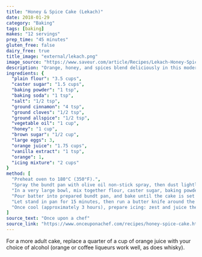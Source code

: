 ```yaml
---
title: "Honey & Spice Cake (Lekach)"
date: 2018-01-29
category: "Baking"
tags: [baking]
makes: "12 servings"
prep_time: "45 minutes"
gluten_free: false
dairy_free: true
title_image: "external/lekach.png"
image_source: "https://www.saveur.com/article/Recipes/Lekach-Honey-Spice-Cake"
description: "Orange, honey, and spices blend deliciously in this modern spin on a Jewish family classic"
ingredients: {
  "plain flour": "3.5 cups",
  "caster sugar": "1.5 cups",
  "baking powder": "1 tsp",
  "baking soda": "1 tsp",
  "salt": "1/2 tsp",
  "ground cinnamon": "4 tsp",
  "ground cloves": "1/2 tsp",
  "ground allspice": "1/2 tsp",
  "vegetable oil": "1 cup",
  "honey": "1 cup",
  "brown sugar": "1/2 cup",
  "large eggs": 3,
  "orange juice": "1.75 cups",
  "vanilla extract": "1 tsp",
  "orange": 1,
  "icing mixture": "2 cups"
}
method: [
  "Preheat oven to 180°C (350°F).",
  "Spray the bundt pan with olive oil non-stick spray, then dust lightly with flour.",
  "In a very large bowl, mix together flour, caster sugar, baking powder, baking soda, salt, cinnamon, cloves, and allspice. Once thoroughly combined, make a well in the centre and add oil, honey, brown sugar, eggs, orange juice, and vanilla. Mix until well combined.",
  "Pour batter into prepared bundt pan, and bake until the cake is set and springs bake when touched gently in the centre (approximately 70 minutes). If cake browns too early, cover with aluminium foil to prevent burning.",
  "Let stand in pan for 15 minutes, then run a butter knife around the outside to help the cake release and turn out onto a wire rack.",
  "Once cool (approximately 3 hours), prepare icing: zest and juice the orange, then combine zest, juice, and icing mixture, whisking until smooth. Drizzle over cake, and decorate with fresh or candied orange slices."
]
source_text: "Once upon a chef"
source_link: "https://www.onceuponachef.com/recipes/honey-spice-cake.html"
---
```

For a more adult cake, replace a quarter of a cup of orange juice with your choice of alcohol (orange or coffee liqueurs work well, as does whisky).
